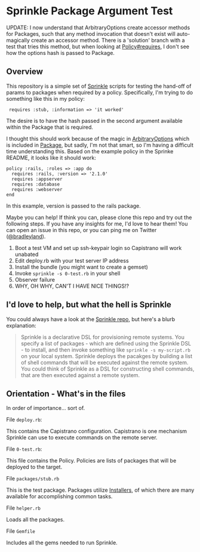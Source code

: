 # Sprinkle Package Argument Test

UPDATE: I now understand that ArbitraryOptions create accessor methods for Packages, such that any method invocation that doesn't exist will auto-magically create an accessor method. There is a 'solution' branch with a test that tries this method, but when looking at [Policy#requires][5], I don't see how the options hash is passed to Package.

## Overview

This repository is a simple set of [Sprinkle][1] scripts for testing the hand-off of params to packages when required by a policy. Specifically, I'm trying to do something like this in my policy:

     requires :stub, :information => 'it worked'

The desire is to have the hash passed in the second argument available within the Package that is required.

I thought this should work because of the magic in [ArbitraryOptions][2] which is included in [Package][3], but sadly, I'm not that smart, so I'm having a difficult time understanding this. Based on the example policy in the Sprinke README, it looks like it should work:

    policy :rails, :roles => :app do
      requires :rails, :version => '2.1.0'
      requires :appserver
      requires :database
      requires :webserver
    end

In this example, version is passed to the rails package.

Maybe you can help! If think you can, please clone this repo and try out the following steps. If you have any insights for me, I'd love to hear them! You can open an issue in this repo, or you can ping me on Twitter ([@bradleyland](https://twitter.com/#!/bradleyland)).

1. Boot a test VM and set up ssh-keypair login so Capistrano will work unabated
2. Edit deploy.rb with your test server IP address
3. Install the bundle (you might want to create a gemset)
4. Invoke `sprinkle -s 0-test.rb` in your shell
5. Observer failure
6. WHY, OH WHY, CAN'T I HAVE NICE THINGS!?

## I'd love to help, but what the hell is Sprinkle

You could always have a look at the [Sprinkle repo][1], but here's a blurb explanation:

> Sprinkle is a declarative DSL for provisioning remote systems. You specify a list of packages - which are defined using the Sprinkle DSL - to install, and then invoke something like `sprinkle -s my-script.rb` on your local system. Sprinkle deploys the pacakges by building a list of shell commands that will be executed against the remote system. You could think of Sprinkle as a DSL for constructing shell commands, that are then executed against a remote system.

## Orientation - What's in the files

In order of importance... sort of.

File `deploy.rb`:

This contains the Capistrano configuration. Capistrano is one mechanism Sprinkle can use to execute commands on the remote server.

File `0-test.rb`:

This file contains the Policy. Policies are lists of packages that will be deployed to the target.

File `packages/stub.rb`

This is the test package. Packages utilize [Installers][4], of which there are many available for accomplishing common tasks.

File `helper.rb`

Loads all the packages.

File `Gemfile`

Includes all the gems needed to run Sprinkle.

[1]: https://github.com/crafterm/sprinkle
[2]: https://github.com/crafterm/sprinkle/blob/master/lib/sprinkle/extensions/arbitrary_options.rb
[3]: https://github.com/crafterm/sprinkle/blob/master/lib/sprinkle/package.rb
[4]: https://github.com/crafterm/sprinkle/blob/master/lib/sprinkle/installers/installer.rb
[5]: https://github.com/crafterm/sprinkle/blob/master/lib/sprinkle/policy.rb#L66